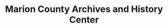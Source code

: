 ---
layout: repo
title: "Marion County Archives and History Center"
id: 2093
permalink: repos/2093/
---